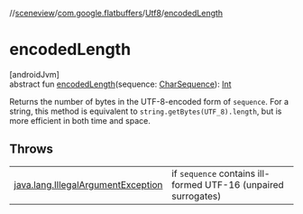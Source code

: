 //[sceneview](../../../index.md)/[com.google.flatbuffers](../index.md)/[Utf8](index.md)/[encodedLength](encoded-length.md)

# encodedLength

[androidJvm]\
abstract fun [encodedLength](encoded-length.md)(sequence: [CharSequence](https://developer.android.com/reference/kotlin/java/lang/CharSequence.html)): [Int](https://kotlinlang.org/api/latest/jvm/stdlib/kotlin/-int/index.html)

Returns the number of bytes in the UTF-8-encoded form of `sequence`. For a string, this method is equivalent to `string.getBytes(UTF_8).length`, but is more efficient in both time and space.

## Throws

| | |
|---|---|
| [java.lang.IllegalArgumentException](https://developer.android.com/reference/kotlin/java/lang/IllegalArgumentException.html) | if `sequence` contains ill-formed UTF-16 (unpaired surrogates) |
